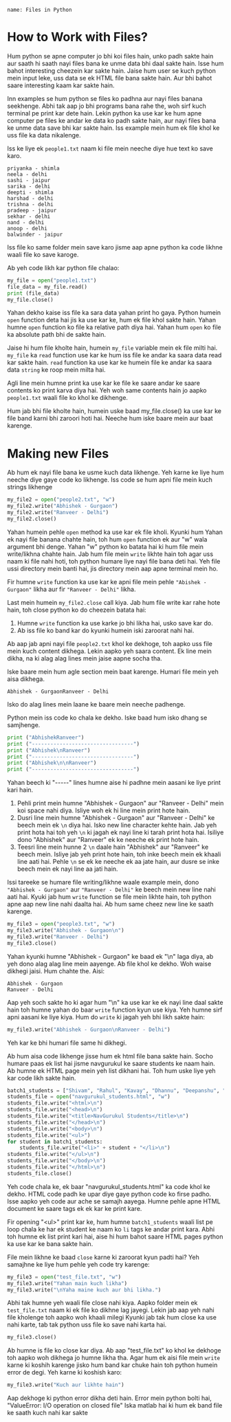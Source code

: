 ```ngMeta
name: Files in Python

```

# How to Work with Files?

Hum python se apne computer jo bhi koi files hain, unko padh sakte hain aur saath hi saath nayi files bana ke unme data bhi daal sakte hain. Isse hum bahot interesting cheezein kar sakte hain. Jaise hum user se kuch python mein input leke, uss data se ek HTML file bana sakte hain. Aur bhi bahot saare interesting kaam kar sakte hain.

Inn examples se hum python se files ko padhna aur nayi files banana seekhenge. Abhi tak aap jo bhi programs bana rahe the, woh sirf kuch terminal pe print kar dete hain. Lekin python ka use kar ke hum apne computer pe files ke andar ke data ko padh sakte hain, aur nayi files bana ke unme data save bhi kar sakte hain. Iss example mein hum ek file khol ke uss file ka data nikalenge.

Iss ke liye ek `people1.txt` naam ki file mein neeche diye hue text ko save karo.

```
priyanka - shimla
neela - delhi
sashi - jaipur
sarika - delhi
deepti - shimla
harshad - delhi
trishna - delhi
pradeep - jaipur
sekhar - delhi
nand - delhi
anoop - delhi
balwinder - jaipur
```

Iss file ko same folder mein save karo jisme aap apne python ka code likhne waali file ko save karoge.

Ab yeh code likh kar python file chalao:

```python
my_file = open("people1.txt")
file_data = my_file.read()
print (file_data)
my_file.close()
```

Yahan dekho kaise iss file ka sara data yahan print ho gaya. Python humein `open` function deta hai jis ka use kar ke, hum ek file khol sakte hain. Yahan humne `open` function ko file ka relative path diya hai. Yahan hum `open` ko file ka absolute path bhi de sakte hain.

Jaise hi hum file kholte hain, humein `my_file` variable mein ek file milti hai. `my_file` ka `read` function use kar ke hum iss file ke andar ka saara data read kar sakte hain. `read` function ka use kar ke humein file ke andar ka saara data `string` ke roop mein milta hai.

Agli line mein humne print ka use kar ke file ke saare andar ke saare contents ko print karva diya hai. Yeh woh same contents hain jo aapko `people1.txt` waali file ko khol ke dikhenge.

Hum jab bhi file kholte hain, humein uske baad my_file.close() ka use kar ke file band karni bhi zaroori hoti hai. Neeche hum iske baare mein aur baat karenge.

# Making new Files

Ab hum ek nayi file bana ke usme kuch data likhenge. Yeh karne ke liye hum neeche diye gaye code ko likhenge. Iss code se hum apni file mein kuch strings likhenge

```python
my_file2 = open("people2.txt", "w")
my_file2.write("Abhishek - Gurgaon")
my_file2.write("Ranveer - Delhi")
my_file2.close()
```

Yahan humein pehle `open` method ka use kar ek file kholi. Kyunki hum Yahan ek nayi file banana chahte hain, toh hum `open` function ek aur "w" wala argument bhi denge. Yahan "w" python ko batata hai ki hum file mein write/likhna chahte hain. Jab hum file mein `write` likhte hain toh agar uss naam ki file nahi hoti, toh python humare liye nayi file bana deti hai. Yeh file ussi directory mein banti hai, jis directory mein aap apne terminal mein ho. 

Fir humne `write` function ka use kar ke apni file mein pehle `"Abishek - Gurgaon"` likha aur fir `"Ranveer - Delhi"` likha.

Last mein humein `my_file2.close` call kiya. Jab hum file write kar rahe hote hain, toh close python ko do cheezein batata hai:

1. Humne `write` function ka use karke jo bhi likha hai, usko save kar do.
2. Ab iss file ko band kar do kyunki humein iski zaroorat nahi hai.

Ab aap jab apni nayi file `people2.txt` khol ke dekhoge, toh aapko uss file mein kuch content dikhega. Lekin aapko yeh saara content. Ek line mein dikha, na ki alag alag lines mein jaise aapne socha tha.

Iske baare mein hum agle section mein baat karenge. Humari file mein yeh aisa dikhega.


```
Abhishek - GurgaonRanveer - Delhi
```

Isko do alag lines mein laane ke baare mein neeche padhenge.

Python mein iss code ko chala ke dekho. Iske baad hum isko dhang se samjhenge.


```python
print ("AbhishekRanveer")
print ("---------------------------------")
print ("Abhishek\nRanveer")
print ("---------------------------------")
print ("Abhishek\n\nRanveer")
print ("---------------------------------")
```

Yahan beech ki "-----" lines humne aise hi padhne mein aasani ke liye print kari hain.

1. Pehli print mein humne "Abhishek - Gurgaon" aur "Ranveer - Delhi" mein koi space nahi diya. Isliye woh ek hi line mein print hote hain.
2. Dusri line mein humne "Abhishek - Gurgaon" aur "Ranveer - Delhi" ke beech mein ek `\n` diya hai. Isko new line character kehte hain. Jab yeh print hota hai toh yeh `\n` ki jagah ek nayi line ki tarah print hota hai. Isiliye dono "Abhishek" aur "Ranveer" ek ke neeche ek print hote hain.
3. Teesri line mein hunne 2 `\n` daale hain "Abhishek" aur "Ranveer" ke beech mein. Isliye jab yeh print hote hain, toh inke beech mein ek khaali line aati hai. Pehle `\n` se ek ke neeche ek aa jate hain, aur dusre se inke beech mein ek nayi line aa jati hain.


Issi tareeke se humare file writing/likhne waale example mein, dono `"Abhishek - Gurgaon"` aur `"Ranveer - Delhi"` ke beech mein new line nahi aati hai. Kyuki jab hum `write` function se file mein likhte hain, toh python apne aap new line nahi daalta hai. Ab hum same cheez new line ke saath karenge.

```python
my_file3 = open("people3.txt", "w")
my_file3.write("Abhishek - Gurgaon\n")
my_file3.write("Ranveer - Delhi")
my_file3.close()
```	

Yahan kyunki humne "Abhishek - Gurgaon" ke baad ek "\n" laga diya, ab yeh dono alag alag line mein aayenge. Ab file khol ke dekho. Woh waise dikhegi jaisi. Hum chahte the. Aisi:

```
Abhishek - Gurgaon
Ranveer - Delhi
```

Aap yeh soch sakte ho ki agar hum "\n" ka use kar ke ek nayi line daal sakte hain toh humne yahan do baar `write` function kyun use kiya. Yeh humne sirf apni aasani ke liye kiya. Hum do `write` ki jagah yeh bhi likh sakte hain:

```python
my_file3.write("Abhishek - Gurgaon\nRanveer - Delhi")
```

Yeh kar ke bhi humari file same hi dikhegi.

Ab hum aisa code likhenge jisse hum ek html file bana sakte hain. Socho humare paas ek list hai jisme navgurukul ke saare students ke naam hain. Ab humne ek HTML page mein yeh list dikhani hai. Toh hum uske liye yeh kar code likh sakte hain.

```python
batch1_students = ["Shivam", "Rahul", "Kavay", "Dhannu", "Deepanshu", "Nitin", "Manoj", "Shakrudin", "Tara", "Suraj", "Krishna"]
students_file = open("navgurukul_students.html", "w")
students_file.write("<html>\n")
students_file.write("<head>\n")
students_file.write("<title>NavGurukul Students</title>\n")
students_file.write("</head>\n")
students_file.write("<body>\n")
students_file.write("<ul>")
for student in batch1_students:
    students_file.write("<li>" + student + "</li>\n")
students_file.write("</ul>\n")
students_file.write("</body>\n")
students_file.write("</html>\n")
students_file.close()
```

Yeh code chala ke, ek baar "navgurukul_students.html" ka code khol ke dekho. HTML code padh ke upar diye gaye python code ko firse padho. Isse aapko yeh code aur ache se samajh aayega. Humne pehle apne HTML document ke saare tags ek ek kar ke print kare.

Fir opening "\<ul\>" print kar ke, hum humne `batch1_students` waali list pe loop chala ke har ek student ke naam ko `li` tags ke andar print kara. Abhi toh humne ek list print kari hai, aise hi hum bahot saare HTML pages python ka use kar ke bana sakte hain.

File mein likhne ke baad `close` karne ki zaroorat kyun padti hai? Yeh samajhne ke liye hum pehle yeh code try karenge:

```python
my_file3 = open("test_file.txt", "w")
my_file3.write("Yahan main kuch likha")
my_file3.write("\nYaha maine kuch aur bhi likha.")
```

Abhi tak humne yeh waali file close nahi kiya. Aapko folder mein ek `test_file.txt` naam ki ek file ko dikhne lag jayegi. Lekin jab aap yeh nahi file kholenge toh aapko woh khaali milegi Kyunki jab tak hum close ka use nahi karte, tab tak python uss file ko save nahi karta hai.

```python
my_file3.close()
```

Ab humne is file ko close kar diya. Ab aap "test_file.txt" ko khol ke dekhoge toh aapko woh dikhega jo humne likha tha. Agar hum ek aisi file mein `write` karne ki koshih karenge jisko hum band kar chuke hain toh python humein error de degi. Yeh karne ki koshish karo:

```python
my_file3.write("Kuch aur likhte hain")
```

Aap dekhoge ki python error dikha deti hain. Error mein python bolti hai, "ValueError: I/O operation on closed file" Iska matlab hai ki hum ek band file ke saath kuch nahi kar sakte
